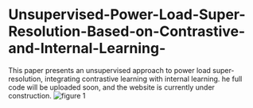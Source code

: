 # Unsupervised-Power-Load-Super-Resolution-Based-on-Contrastive-and-Internal-Learning-
This paper presents an unsupervised approach to power load super-resolution, integrating contrastive learning with internal learning.
he full code will be uploaded soon, and the website is currently under construction.
![figure 1](https://github.com/user-attachments/assets/575c7acb-5dff-409b-b85f-459ee96ce4bb)
